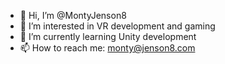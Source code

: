 - 👋 Hi, I’m @MontyJenson8
- 👀 I’m interested in VR development and gaming
- 🌱 I’m currently learning Unity development
- 📫 How to reach me: monty@jenson8.com

<!---
MontyJenson8/MontyJenson8 is a ✨ special ✨ repository because its `README.md` (this file) appears on your GitHub profile.
You can click the Preview link to take a look at your changes.
--->
